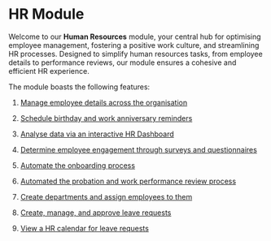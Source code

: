 # HR Module

Welcome to our **Human Resources** module, your central hub for optimising employee management, fostering a positive work culture, and streamlining HR processes. Designed to simplify human resources tasks, from employee details to performance reviews, our module ensures a cohesive and efficient HR experience.

The module boasts the following features:

1. [Manage employee details across the organisation](</docs/Rapid/2-Rapid Standard/6-Human Resources/employees/creating-editing-and-deleting-employees/creating-editing-and-deleting-employees.md>)

2. [Schedule birthday and work anniversary reminders](</docs/Rapid/2-Rapid Standard/6-Human Resources/employees/birthday-and-work-anniversary-reminders/birthday-and-work-anniversary-reminders.md>)

3. [Analyse data via an interactive HR Dashboard](</docs/Rapid/2-Rapid Standard/6-Human Resources/HR Reporting/Using the Employee Engagement Dashboard/Using the Employee Engagement Dashboard.md>)
4. [Determine employee engagement through surveys and questionnaires](</docs/Rapid/2-Rapid Standard/6-Human Resources/employees/employee-engagement-process/employee-engagement-process.md>)

5. [Automate the onboarding process](</docs/Rapid/2-Rapid Standard/6-Human Resources/employees/onboarding-process/onboarding-process.md>)

6. [Automated the probation and work performance review process](</docs/Rapid/2-Rapid Standard/6-Human Resources/employees/performance-review-process/performance-review-process.md>)

7. [Create departments and assign employees to them](</docs/Rapid/2-Rapid Standard/6-Human Resources/Departments/managing-departments/managing-departments.md>)

8. [Create, manage, and approve leave requests](</docs/Rapid/2-Rapid Standard/6-Human Resources/Leave Requests/1-creating-editing-and-deleting-leave-requests/1-creating-editing-and-deleting-leave-requests.md>)

9. [View a HR calendar for leave requests](</docs/Rapid/2-Rapid Standard/6-Human Resources/HR Reporting/using-the-leave-calendar/using-the-leave-calendar.md>)